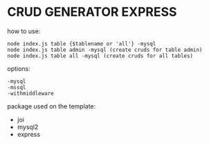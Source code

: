 # CRUD GENERATOR EXPRESS

how to use:

    node index.js table {$tablename or 'all'} -mysql
    node index.js table admin -mysql (create cruds for table admin)
    node index.js table all -mysql (create cruds for all tables)

options:

    -mysql
    -mssql
    -withmiddleware

package used on the template:
- joi
- mysql2
- express